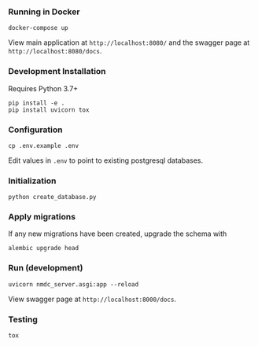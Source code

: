### Running in Docker

```
docker-compose up
```

View main application at `http://localhost:8080/` and the swagger page at `http://localhost:8080/docs`.


### Development Installation

Requires Python 3.7+

```
pip install -e .
pip install uvicorn tox
```

### Configuration

```
cp .env.example .env
```

Edit values in `.env` to point to existing postgresql databases.

### Initialization

```
python create_database.py
```

### Apply migrations

If any new migrations have been created, upgrade the schema with
```
alembic upgrade head
```

### Run (development)

```
uvicorn nmdc_server.asgi:app --reload
```

View swagger page at `http://localhost:8000/docs`.

### Testing
```
tox
```
